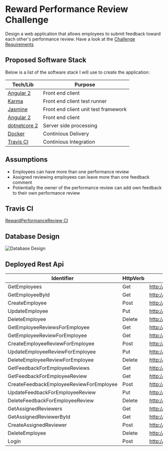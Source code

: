 # Reward Performance Review Challenge
Design a web application that allows employees to submit feedback toward each other's performance review.
Have a look at the [Challenge Requirements](https://github.com/scarlin90/RewardPerformanceReview/blob/master/Challenge.md)

## Proposed Software Stack

Below is a list of the software stack I will use to create the application:

| Tech/Lib | Purpose |
| ------ | ------ |
| [Angular 2](https://github.com/angular/quickstart) | Front end client |
| [Karma](https://karma-runner.github.io/1.0/index.html) | Front end client test runner |
| [Jasmine](https://jasmine.github.io/) | Front end client unit test framework |
| [Angular 2](https://github.com/angular/quickstart) | Front end client |
| [dotnetcore 2](https://github.com/dotnet/core) | Server side processing |
| [Docker](https://www.docker.com/) | Continious Delivery |
| [Travis CI](https://travis-ci.com/) | Continious Integration |


## Assumptions
- Employees can have more than one performance review
- Assigned reviewing employees can leave more than one feedback comment
- Potientially the owner of the performance review can add own feedback to their own performance review

## Travis CI
[RewardPerformanceReview CI](https://travis-ci.org/scarlin90/RewardPerformanceReview)

## Database Design
![Database Design](https://docs.google.com/drawings/d/e/2PACX-1vQCqzKYpezQOlj3oc7pKbzrPkzNbIUc1nCWaMa73LdV-iBWO7gdivyd31M9_6OdvJvQG8PFY05FRPH0/pub?w=960&h=720)

## Deployed Rest Api

| Identifier | HttpVerb | Endpoint Url | Dto |
| ------ | ------ | ------ |------ |
| GetEmployees      | Get | http://performancereviewwebrest20171107124230.azurewebsites.net/api/employees |N/A |
| GetEmployeeById   | Get | http://performancereviewwebrest20171107124230.azurewebsites.net/api/employees/{employeeId} | N/A |
| CreateEmployee    | Post | http://performancereviewwebrest20171107124230.azurewebsites.net/api/employees/ | CreateEmployeeDto |
| UpdateEmployee    | Put | http://performancereviewwebrest20171107124230.azurewebsites.net/api/employees/{employeeId} | UpdateEmployeeDto |
| DeleteEmployee    | Delete | http://performancereviewwebrest20171107124230.azurewebsites.net/api/employees/{employeeId} | N/A |
| GetEmployeeReviewsForEmployee      | Get | http://performancereviewwebrest20171107124230.azurewebsites.net/api/employees/{employeeId}/employeereviews | N/A |
| GetEmployeeReviewForEmployee   | Get | http://performancereviewwebrest20171107124230.azurewebsites.net/api/employees/{employeeId}/employeereviews/{employeeReviewId} | N/A |
| CreateEmployeeReviewForEmployee    | Post | http://performancereviewwebrest20171107124230.azurewebsites.net/api/employees/{employeeId}/employeereviews/ | CreateEmployeeReviewDto |
| UpdateEmployeeReviewForEmployee    | Put | http://performancereviewwebrest20171107124230.azurewebsites.net/api/employees/{employeeId}/employeereviews/{employeeReviewId} | UpdateEmployeeReviewDto |
| DeleteEmployeeReviewForEmployee   | Delete | http://performancereviewwebrest20171107124230.azurewebsites.net/api/employees/{employeeId}/employeereviews/{employeeReviewId} | N/A |
| GetFeedbackForEmployeeReviews      | Get | http://performancereviewwebrest20171107124230.azurewebsites.net/api/employeereviews/{employeeReviewId}/feedback | N/A |
| GetFeedbackForEmployeeReview   | Get | http://performancereviewwebrest20171107124230.azurewebsites.net/api/employeereviews/{employeeReviewId}/feedback/{feedbackId} | N/A |
| CreateFeedbackEmployeeReviewForEmployee    | Post | http://performancereviewwebrest20171107124230.azurewebsites.net/api/employees/{employeeId}/employeereviews | CreateFeedbackDto |
| UpdateFeedbackForEmployeeReview    | Put | http://performancereviewwebrest20171107124230.azurewebsites.net/api/api/employeereviews/{employeeReviewId}/feedback/{feedbackId} | UpdateFeedbackDto |
| DeleteFeedbackForEmployeeReview   | Delete | http://performancereviewwebrest20171107124230.azurewebsites.net/api/api/employeereviews/{employeeReviewId}/feedback/{feedbackId} | N/A |
| GetAssignedReviewers      | Get | http://performancereviewwebrest20171107124230.azurewebsites.net/api/assignedreviewers |N/A |
| GetAssignedReviewerById   | Get | http://performancereviewwebrest20171107124230.azurewebsites.net/api/assignedreviewers/{assignedReviewerId} | N/A |
| CreateAssignedReviewer    | Post | http://performancereviewwebrest20171107124230.azurewebsites.net/api/employees/{employeeId}/employeereviews{employeeReviewId}/assignedreviewers | N/A |
| DeleteEmployee    | Delete | http://performancereviewwebrest20171107124230.azurewebsites.net/api/assignedreviewers/{assignedReviewerId} | N/A |
| Login    | Post | http://performancereviewwebrest20171107124230.azurewebsites.net/api/authenticate | AuthenticateRequestDto |
